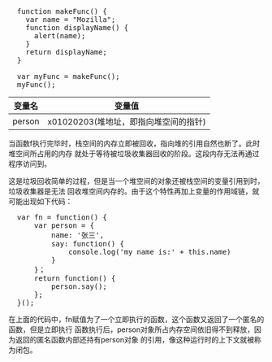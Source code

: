 <pre>
  function makeFunc() {
    var name = "Mozilla";
    function displayName() {
      alert(name);
    }
    return displayName;
  }
  
  var myFunc = makeFunc();
  myFunc();
</pre>
<table>
<thead>
    <tr>
        <th>变量名</th>
        <th>变量值</th>
    </tr>
</thead>
<tbody>
    <tr>
        <td>person</td>
        <td>x01020203(堆地址，即指向堆空间的指针)</td>
    </tr>
</tbody>
</table>
<p>
    当函数f执行完毕时，栈空间的内存立即被回收，指向堆的引用自然也断了。此时堆空间所占用的内存 就处于等待被垃圾收集器回收的阶段。这段内存无法再通过程序访问到。
 </p>
 <p>
    这是垃圾回收简单的过程，但是当一个堆空间的对象还被栈空间的变量引用到时，垃圾收集器是无法 回收堆空间内存的。由于这个特性再加上变量的作用域链，就可能出现如下代码：
</p>
<pre>
  var fn = function() {
      var person = {
          name: '张三',
          say: function() {
              console.log('my name is:' + this.name)
          }
      }；
      return function() {
          person.say();
      };
  }();
</pre>
<p>
   在上面的代码中，fn赋值为了一个立即执行的函数，这个函数又返回了一个匿名的函数，但是立即执行     函数执行后，person对象所占内存空间依旧得不到释放，因为返回的匿名函数内部还持有person对象 的引用，像这种运行时的上下文就被称为闭包。
</p>
